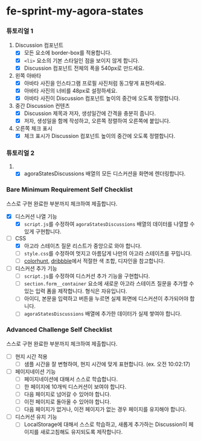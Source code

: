 # fe-sprint-my-agora-states

### 튜토리얼 1

1. Discussion 컴포넌트
   - [x] 모든 요소에 border-box를 적용합니다.
   - [x] `<li>` 요소의 기본 스타일인 점을 보이지 않게 합니다.
   - [x] Discussion 컴포넌트 전체의 폭을 540px로 만드세요.
2. 왼쪽 아바타
   - [x] 아바타 사진을 인스타그램 프로필 사진처럼 동그랗게 표현하세요.
   - [x] 아바타 사진의 너비를 48px로 설정하세요.
   - [x] 아바타 사진이 Discussion 컴포넌트 높이의 중간에 오도록 정렬합니다.
3. 중간 Discussion 컨텐츠
   - [x] Discussion 제목과 저자, 생성일간에 간격을 충분히 줍니다.
   - [x] 저자, 생성일을 함께 작성하고, 오른쪽 정렬하여 오른쪽에 붙입니다.
4. 오른쪽 체크 표시
   - [x] 체크 표시가 Discussion 컴포넌트 높이의 중간에 오도록 정렬합니다.

### 튜토리얼 2

1. - [x] agoraStatesDiscussions 배열의 모든 디스커션을 화면에 렌더링합니다.

### Bare Minimum Requirement Self Checklist

스스로 구현 완료한 부분까지 체크하여 제출합니다.

- [x] 디스커션 나열 기능
  - [x] `script.js`를 수정하여 `agoraStatesDiscussions` 배열의 데이터를 나열할 수 있게 구현합니다.
- [ ] CSS
  - [x] 아고라 스테이츠 질문 리스트가 중앙으로 와야 합니다.
  - [ ] `style.css`를 수정하여 멋지고 아름답게 나만의 아고라 스테이츠를 꾸밉니다.
  - [ ] [colorhunt](https://colorhunt.co/palettes/popular), [dribbble](https://dribbble.com/)에서 적절한 색 조합, 디자인을 참고합니다.
- [ ] 디스커션 추가 기능
  - [ ] `script.js`를 수정하여 디스커션 추가 기능을 구현합니다.
  - [ ] `section.form__container` 요소에 새로운 아고라 스테이츠 질문을 추가할 수 있는 입력 폼을 제작합니다. 형식은 자유입니다.
  - [ ] 아이디, 본문을 입력하고 버튼을 누르면 실제 화면에 디스커션이 추가되어야 합니다.
  - [ ] `agoraStatesDiscussions` 배열에 추가한 데이터가 실제 쌓여야 합니다.

### Advanced Challenge Self Checklist

스스로 구현 완료한 부분까지 체크하여 제출합니다.

- [ ] 현지 시간 적용
  - [ ] 샘플 시간을 잘 변형하여, 현지 시간에 맞게 표현합니다. (ex. 오전 10:02:17)
- [ ] 페이지네이션 기능
  - [ ] 페이지네이션에 대해서 스스로 학습합니다.
  - [ ] 한 페이지에 10개씩 디스커션이 보여야 합니다.
  - [ ] 다음 페이지로 넘어갈 수 있어야 합니다.
  - [ ] 이전 페이지로 돌아올 수 있어야 합니다.
  - [ ] 다음 페이지가 없거나, 이전 페이지가 없는 경우 페이지를 유지해야 합니다.
- [ ] 디스커션 유지 기능
  - [ ] LocalStorage에 대해서 스스로 학습하고, 새롭게 추가하는 Discussion이 페이지를 새로고침해도 유지되도록 제작합니다.
